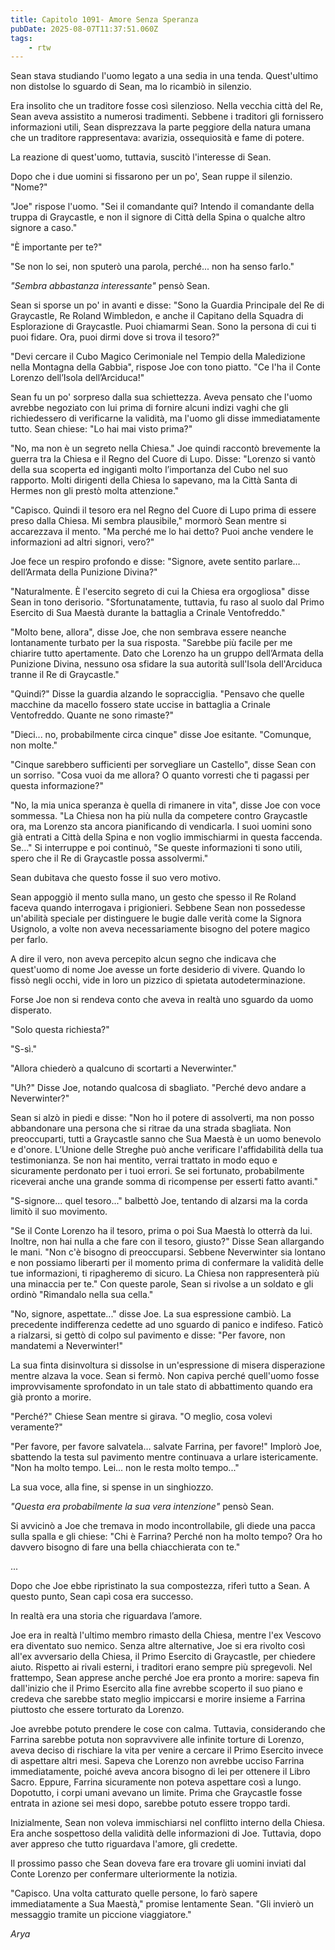 ```yaml
---
title: Capitolo 1091- Amore Senza Speranza
pubDate: 2025-08-07T11:37:51.060Z
tags:
    - rtw
---
```













Sean stava studiando l'uomo legato a una sedia in una tenda. Quest'ultimo non distolse lo sguardo di Sean, ma lo ricambiò in silenzio.






Era insolito che un traditore fosse così silenzioso. Nella vecchia città del Re, Sean aveva assistito a numerosi tradimenti. Sebbene i traditori gli fornissero informazioni utili, Sean disprezzava la parte peggiore della natura umana che un traditore rappresentava: avarizia, ossequiosità e fame di potere.






La reazione di quest'uomo, tuttavia, suscitò l'interesse di Sean.






Dopo che i due uomini si fissarono per un po', Sean ruppe il silenzio. "Nome?"






"Joe" rispose l'uomo. "Sei il comandante qui? Intendo il comandante della truppa di Graycastle, e non il signore di Città della Spina o qualche altro signore a caso."






"È importante per te?"






"Se non lo sei, non sputerò una parola, perché... non ha senso farlo."






<em>"Sembra abbastanza interessante"</em> pensò Sean.






Sean si sporse un po' in avanti e disse: "Sono la Guardia Principale del Re di Graycastle, Re Roland Wimbledon, e anche il Capitano della Squadra di Esplorazione di Graycastle. Puoi chiamarmi Sean. Sono la persona di cui ti puoi fidare. Ora, puoi dirmi dove si trova il tesoro?"






"Devi cercare il Cubo Magico Cerimoniale nel Tempio della Maledizione nella Montagna della Gabbia", rispose Joe con tono piatto. "Ce l'ha il Conte Lorenzo dell’Isola dell’Arciduca!"






Sean fu un po' sorpreso dalla sua schiettezza. Aveva pensato che l'uomo avrebbe negoziato con lui prima di fornire alcuni indizi vaghi che gli richiedessero di verificarne la validità, ma l'uomo gli disse immediatamente tutto. Sean chiese: "Lo hai mai visto prima?"






"No, ma non è un segreto nella Chiesa." Joe quindi raccontò brevemente la guerra tra la Chiesa e il Regno del Cuore di Lupo. Disse: "Lorenzo si vantò della sua scoperta ed ingigantì molto l’importanza del Cubo nel suo rapporto. Molti dirigenti della Chiesa lo sapevano, ma la Città Santa di Hermes non gli prestò molta attenzione."






"Capisco. Quindi il tesoro era nel Regno del Cuore di Lupo prima di essere preso dalla Chiesa. Mi sembra plausibile," mormorò Sean mentre si accarezzava il mento. "Ma perché me lo hai detto? Puoi anche vendere le informazioni ad altri signori, vero?"






Joe fece un respiro profondo e disse: "Signore, avete sentito parlare…dell’Armata della Punizione Divina?"






"Naturalmente. È l'esercito segreto di cui la Chiesa era orgogliosa" disse Sean in tono derisorio. "Sfortunatamente, tuttavia, fu raso al suolo dal Primo Esercito di Sua Maestà durante la battaglia a Crinale Ventofreddo."






"Molto bene, allora", disse Joe, che non sembrava essere neanche lontanamente turbato per la sua risposta. "Sarebbe più facile per me chiarire tutto apertamente. Dato che Lorenzo ha un gruppo dell’Armata della Punizione Divina, nessuno osa sfidare la sua autorità sull'Isola dell'Arciduca tranne il Re di Graycastle."






"Quindi?" Disse la guardia alzando le sopracciglia. "Pensavo che quelle macchine da macello fossero state uccise in battaglia a Crinale Ventofreddo. Quante ne sono rimaste?"






"Dieci... no, probabilmente circa cinque" disse Joe esitante. "Comunque, non molte."






"Cinque sarebbero sufficienti per sorvegliare un Castello", disse Sean con un sorriso. "Cosa vuoi da me allora? O quanto vorresti che ti pagassi per questa informazione?"






"No, la mia unica speranza è quella di rimanere in vita", disse Joe con voce sommessa. "La Chiesa non ha più nulla da competere contro Graycastle ora, ma Lorenzo sta ancora pianificando di vendicarla. I suoi uomini sono già entrati a Città della Spina e non voglio immischiarmi in questa faccenda. Se..." Si interruppe e poi continuò, "Se queste informazioni ti sono utili, spero che il Re di Graycastle possa assolvermi."






Sean dubitava che questo fosse il suo vero motivo.






Sean appoggiò il mento sulla mano, un gesto che spesso il Re Roland faceva quando interrogava i prigionieri. Sebbene Sean non possedesse un'abilità speciale per distinguere le bugie dalle verità come la Signora Usignolo, a volte non aveva necessariamente bisogno del potere magico per farlo.






A dire il vero, non aveva percepito alcun segno che indicava che quest'uomo di nome Joe avesse un forte desiderio di vivere. Quando lo fissò negli occhi, vide in loro un pizzico di spietata autodeterminazione.






Forse Joe non si rendeva conto che aveva in realtà uno sguardo da uomo disperato.






"Solo questa richiesta?"






"S-sì."






"Allora chiederò a qualcuno di scortarti a Neverwinter."






"Uh?" Disse Joe, notando qualcosa di sbagliato. "Perché devo andare a Neverwinter?"






Sean si alzò in piedi e disse: "Non ho il potere di assolverti, ma non posso abbandonare una persona che si ritrae da una strada sbagliata. Non preoccuparti, tutti a Graycastle sanno che Sua Maestà è un uomo benevolo e d'onore. L’Unione delle Streghe può anche verificare l'affidabilità della tua testimonianza. Se non hai mentito, verrai trattato in modo equo e sicuramente perdonato per i tuoi errori. Se sei fortunato, probabilmente riceverai anche una grande somma di ricompense per esserti fatto avanti."






"S-signore... quel tesoro..." balbettò Joe, tentando di alzarsi ma la corda limitò il suo movimento.






"Se il Conte Lorenzo ha il tesoro, prima o poi Sua Maestà lo otterrà da lui. Inoltre, non hai nulla a che fare con il tesoro, giusto?" Disse Sean allargando le mani. "Non c'è bisogno di preoccuparsi. Sebbene Neverwinter sia lontano e non possiamo liberarti per il momento prima di confermare la validità delle tue informazioni, ti ripagheremo di sicuro. La Chiesa non rappresenterà più una minaccia per te." Con queste parole, Sean si rivolse a un soldato e gli ordinò "Rimandalo nella sua cella."






"No, signore, aspettate..." disse Joe. La sua espressione cambiò. La precedente indifferenza cedette ad uno sguardo di panico e indifeso. Faticò a rialzarsi, si gettò di colpo sul pavimento e disse: "Per favore, non mandatemi a Neverwinter!"






La sua finta disinvoltura si dissolse in un'espressione di misera disperazione mentre alzava la voce. Sean si fermò. Non capiva perché quell'uomo fosse improvvisamente sprofondato in un tale stato di abbattimento quando era già pronto a morire.






"Perché?" Chiese Sean mentre si girava. "O meglio, cosa volevi veramente?"






"Per favore, per favore salvatela… salvate Farrina, per favore!" Implorò Joe, sbattendo la testa sul pavimento mentre continuava a urlare istericamente. "Non ha molto tempo. Lei... non le resta molto tempo..."






La sua voce, alla fine, si spense in un singhiozzo.






<em>"Questa era probabilmente la sua vera intenzione"</em> pensò Sean.






Si avvicinò a Joe che tremava in modo incontrollabile, gli diede una pacca sulla spalla e gli chiese: "Chi è Farrina? Perché non ha molto tempo? Ora ho davvero bisogno di fare una bella chiacchierata con te."






...






Dopo che Joe ebbe ripristinato la sua compostezza, riferì tutto a Sean. A questo punto, Sean capì cosa era successo.






In realtà era una storia che riguardava l’amore.






Joe era in realtà l'ultimo membro rimasto della Chiesa, mentre l'ex Vescovo era diventato suo nemico. Senza altre alternative, Joe si era rivolto così all'ex avversario della Chiesa, il Primo Esercito di Graycastle, per chiedere aiuto. Rispetto ai rivali esterni, i traditori erano sempre più spregevoli. Nel frattempo, Sean apprese anche perché Joe era pronto a morire: sapeva fin dall'inizio che il Primo Esercito alla fine avrebbe scoperto il suo piano e credeva che sarebbe stato meglio impiccarsi e morire insieme a Farrina piuttosto che essere torturato da Lorenzo.






Joe avrebbe potuto prendere le cose con calma. Tuttavia, considerando che Farrina sarebbe potuta non sopravvivere alle infinite torture di Lorenzo, aveva deciso di rischiare la vita per venire a cercare il Primo Esercito invece di aspettare altri mesi. Sapeva che Lorenzo non avrebbe ucciso Farrina immediatamente, poiché aveva ancora bisogno di lei per ottenere il Libro Sacro. Eppure, Farrina sicuramente non poteva aspettare così a lungo. Dopotutto, i corpi umani avevano un limite. Prima che Graycastle fosse entrata in azione sei mesi dopo, sarebbe potuto essere troppo tardi.






Inizialmente, Sean non voleva immischiarsi nel conflitto interno della Chiesa. Era anche sospettoso della validità delle informazioni di Joe. Tuttavia, dopo aver appreso che tutto riguardava l'amore, gli credette.






Il prossimo passo che Sean doveva fare era trovare gli uomini inviati dal Conte Lorenzo per confermare ulteriormente la notizia.






"Capisco. Una volta catturato quelle persone, lo farò sapere immediatamente a Sua Maestà," promise lentamente Sean. "Gli invierò un messaggio tramite un piccione viaggiatore."






<em>Arya</em>


                                


                                



